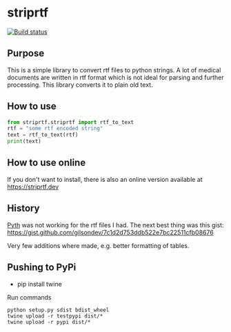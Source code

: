 # striprtf
[![Build status](https://github.com/joshy/striprtf/workflows/striprtf%20build/badge.svg)](https://github.com/joshy/striprtf/actions)

## Purpose
This is a simple library to convert rtf files to python strings. A lot of
medical documents are written in rtf format which is not ideal for parsing
and further processing. This library converts it to plain old text.

## How to use
```python
from striprtf.striprtf import rtf_to_text
rtf = "some rtf encoded string"
text = rtf_to_text(rtf)
print(text)
```

## How to use online
If you don't want to install, there is also an online version available at https://striprtf.dev


## History
[Pyth](https://github.com/brendonh/pyth) was not working for the rtf files I
had. The next best thing was this gist:
https://gist.github.com/gilsondev/7c1d2d753ddb522e7bc22511cfb08676

Very few additions where made, e.g. better formatting of tables.

## Pushing to PyPi
 * pip install twine


Run commands
```
python setup.py sdist bdist_wheel
twine upload -r testpypi dist/*
twine upload -r pypi dist/*
```
